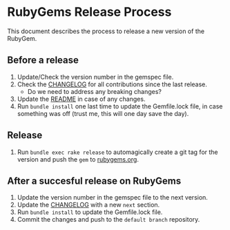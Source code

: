# RubyGems Release Process

This document describes the process to release a new version of the RubyGem.

## Before a release

1. Update/Check the version number in the gemspec file.
2. Check the [CHANGELOG](CHANGELOG.md) for all contributions since the last release. 
   * Do we need to address any breaking changes?
3. Update the [README](README.md) in case of any changes.
4. Run `bundle install` one last time to update the Gemfile.lock file, in case something was off (trust me, this will one day save the day).

## Release

1. Run `bundle exec rake release` to automagically create a git tag for the version and push the `gem` to [rubygems.org](https://rubygems.org).

## After a succesful release on RubyGems

1. Update the version number in the gemspec file to the next version.
2. Update the [CHANGELOG](CHANGELOG.md) with a new `next` section.
3. Run `bundle install` to update the Gemfile.lock file.
4. Commit the changes and push to the `default branch` repository.

